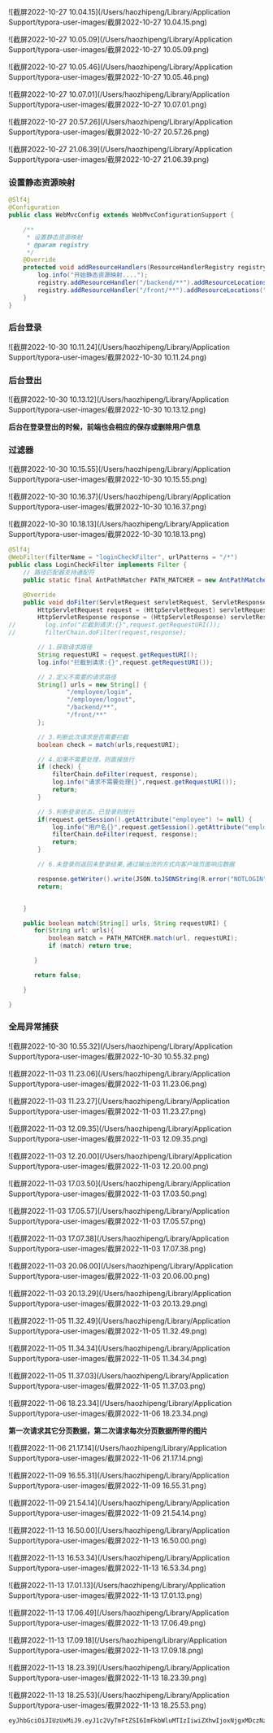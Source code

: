 



![截屏2022-10-27 10.04.15](/Users/haozhipeng/Library/Application Support/typora-user-images/截屏2022-10-27 10.04.15.png)



![截屏2022-10-27 10.05.09](/Users/haozhipeng/Library/Application Support/typora-user-images/截屏2022-10-27 10.05.09.png)

![截屏2022-10-27 10.05.46](/Users/haozhipeng/Library/Application Support/typora-user-images/截屏2022-10-27 10.05.46.png)

![截屏2022-10-27 10.07.01](/Users/haozhipeng/Library/Application Support/typora-user-images/截屏2022-10-27 10.07.01.png)



![截屏2022-10-27 20.57.26](/Users/haozhipeng/Library/Application Support/typora-user-images/截屏2022-10-27 20.57.26.png)



![截屏2022-10-27 21.06.39](/Users/haozhipeng/Library/Application Support/typora-user-images/截屏2022-10-27 21.06.39.png)



### 设置静态资源映射

```java
@Slf4j
@Configuration
public class WebMvcConfig extends WebMvcConfigurationSupport {

    /**
     * 设置静态资源映射
     * @param registry
     */
    @Override
    protected void addResourceHandlers(ResourceHandlerRegistry registry) {
        log.info("开始静态资源映射....");
        registry.addResourceHandler("/backend/**").addResourceLocations("classpath:/backend/");
        registry.addResourceHandler("/front/**").addResourceLocations("classpath:/front/");
    }
}

```



### 后台登录

![截屏2022-10-30 10.11.24](/Users/haozhipeng/Library/Application Support/typora-user-images/截屏2022-10-30 10.11.24.png)





### 后台登出

![截屏2022-10-30 10.13.12](/Users/haozhipeng/Library/Application Support/typora-user-images/截屏2022-10-30 10.13.12.png)

**后台在登录登出的时候，前端也会相应的保存或删除用户信息**





### 过滤器



![截屏2022-10-30 10.15.55](/Users/haozhipeng/Library/Application Support/typora-user-images/截屏2022-10-30 10.15.55.png)



![截屏2022-10-30 10.16.37](/Users/haozhipeng/Library/Application Support/typora-user-images/截屏2022-10-30 10.16.37.png)





![截屏2022-10-30 10.18.13](/Users/haozhipeng/Library/Application Support/typora-user-images/截屏2022-10-30 10.18.13.png)

```java
@Slf4j
@WebFilter(filterName = "loginCheckFilter", urlPatterns = "/*")
public class LoginCheckFilter implements Filter {
    // 路径匹配器支持通配符
    public static final AntPathMatcher PATH_MATCHER = new AntPathMatcher();

    @Override
    public void doFilter(ServletRequest servletRequest, ServletResponse servletResponse, FilterChain filterChain) throws IOException, ServletException {
        HttpServletRequest request = (HttpServletRequest) servletRequest;
        HttpServletResponse response = (HttpServletResponse) servletResponse;
//        log.info("拦截到请求:{}",request.getRequestURI());
//        filterChain.doFilter(request,response);

        // 1.获取请求路径
        String requestURI = request.getRequestURI();
        log.info("拦截到请求:{}",request.getRequestURI());

        // 2.定义不需要的请求路径
        String[] urls = new String[] {
                "/employee/login",
                "/employee/logout",
                "/backend/**",
                "/front/**"
        };

        // 3.判断此次请求是否需要拦截
        boolean check = match(urls,requestURI);

        // 4.如果不需要处理，则直接放行
        if (check) {
            filterChain.doFilter(request, response);
            log.info("请求不需要处理{}",request.getRequestURI());
            return;
        }

        // 5.判断登录状态，已登录则放行
        if(request.getSession().getAttribute("employee") != null) {
            log.info("用户名{}",request.getSession().getAttribute("employee"));
            filterChain.doFilter(request, response);
            return;
        }

        // 6.未登录则返回未登录结果,通过输出流的方式向客户端页面响应数据

        response.getWriter().write(JSON.toJSONString(R.error("NOTLOGIN")));
        return;


    }

    public boolean match(String[] urls, String requestURI) {
       for(String url: urls){
           boolean match = PATH_MATCHER.match(url, requestURI);
           if (match) return true;

       }

       return false;

    }

}

```



### 全局异常捕获

![截屏2022-10-30 10.55.32](/Users/haozhipeng/Library/Application Support/typora-user-images/截屏2022-10-30 10.55.32.png)







![截屏2022-11-03 11.23.06](/Users/haozhipeng/Library/Application Support/typora-user-images/截屏2022-11-03 11.23.06.png)





![截屏2022-11-03 11.23.27](/Users/haozhipeng/Library/Application Support/typora-user-images/截屏2022-11-03 11.23.27.png)







![截屏2022-11-03 12.09.35](/Users/haozhipeng/Library/Application Support/typora-user-images/截屏2022-11-03 12.09.35.png)





![截屏2022-11-03 12.20.00](/Users/haozhipeng/Library/Application Support/typora-user-images/截屏2022-11-03 12.20.00.png)







![截屏2022-11-03 17.03.50](/Users/haozhipeng/Library/Application Support/typora-user-images/截屏2022-11-03 17.03.50.png)





![截屏2022-11-03 17.05.57](/Users/haozhipeng/Library/Application Support/typora-user-images/截屏2022-11-03 17.05.57.png)

![截屏2022-11-03 17.07.38](/Users/haozhipeng/Library/Application Support/typora-user-images/截屏2022-11-03 17.07.38.png)







![截屏2022-11-03 20.06.00](/Users/haozhipeng/Library/Application Support/typora-user-images/截屏2022-11-03 20.06.00.png)



![截屏2022-11-03 20.13.29](/Users/haozhipeng/Library/Application Support/typora-user-images/截屏2022-11-03 20.13.29.png)





![截屏2022-11-05 11.32.49](/Users/haozhipeng/Library/Application Support/typora-user-images/截屏2022-11-05 11.32.49.png)

 



![截屏2022-11-05 11.34.34](/Users/haozhipeng/Library/Application Support/typora-user-images/截屏2022-11-05 11.34.34.png)





![截屏2022-11-05 11.37.03](/Users/haozhipeng/Library/Application Support/typora-user-images/截屏2022-11-05 11.37.03.png)



![截屏2022-11-06 18.23.34](/Users/haozhipeng/Library/Application Support/typora-user-images/截屏2022-11-06 18.23.34.png)



**第一次请求其它分页数据，第二次请求每次分页数据所带的图片**

![截屏2022-11-06 21.17.14](/Users/haozhipeng/Library/Application Support/typora-user-images/截屏2022-11-06 21.17.14.png)





![截屏2022-11-09 16.55.31](/Users/haozhipeng/Library/Application Support/typora-user-images/截屏2022-11-09 16.55.31.png)





![截屏2022-11-09 21.54.14](/Users/haozhipeng/Library/Application Support/typora-user-images/截屏2022-11-09 21.54.14.png)





![截屏2022-11-13 16.50.00](/Users/haozhipeng/Library/Application Support/typora-user-images/截屏2022-11-13 16.50.00.png)





![截屏2022-11-13 16.53.34](/Users/haozhipeng/Library/Application Support/typora-user-images/截屏2022-11-13 16.53.34.png)

 



![截屏2022-11-13 17.01.13](/Users/haozhipeng/Library/Application Support/typora-user-images/截屏2022-11-13 17.01.13.png)





![截屏2022-11-13 17.06.49](/Users/haozhipeng/Library/Application Support/typora-user-images/截屏2022-11-13 17.06.49.png)





![截屏2022-11-13 17.09.18](/Users/haozhipeng/Library/Application Support/typora-user-images/截屏2022-11-13 17.09.18.png)





![截屏2022-11-13 18.23.39](/Users/haozhipeng/Library/Application Support/typora-user-images/截屏2022-11-13 18.23.39.png)





![截屏2022-11-13 18.25.53](/Users/haozhipeng/Library/Application Support/typora-user-images/截屏2022-11-13 18.25.53.png)

```
eyJhbGciOiJIUzUxMiJ9.eyJ1c2VyTmFtZSI6ImFkbWluMTIzIiwiZXhwIjoxNjgxMDczNzc2fQ.VrlLap2AmV0PZNZL1l6eXrf2_moIBfVaSTFjSULBDZ0uvT2CSS4X2El_MWGLA0GOf2_GFBKFZU3yRRsEXQuiQ
```
